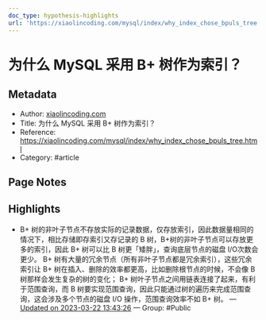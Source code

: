 ```yaml
---
doc_type: hypothesis-highlights
url: 'https://xiaolincoding.com/mysql/index/why_index_chose_bpuls_tree.html'
---
```


# 为什么 MySQL 采用 B+ 树作为索引？

## Metadata
- Author: [xiaolincoding.com]()
- Title: 为什么 MySQL 采用 B+ 树作为索引？
- Reference: https://xiaolincoding.com/mysql/index/why_index_chose_bpuls_tree.html
- Category: #article

## Page Notes
## Highlights
- B+ 树的非叶子节点不存放实际的记录数据，仅存放索引，因此数据量相同的情况下，相比存储即存索引又存记录的 B 树，B+树的非叶子节点可以存放更多的索引，因此 B+ 树可以比 B 树更「矮胖」，查询底层节点的磁盘 I/O次数会更少。 B+ 树有大量的冗余节点（所有非叶子节点都是冗余索引），这些冗余索引让 B+ 树在插入、删除的效率都更高，比如删除根节点的时候，不会像 B 树那样会发生复杂的树的变化； B+ 树叶子节点之间用链表连接了起来，有利于范围查询，而 B 树要实现范围查询，因此只能通过树的遍历来完成范围查询，这会涉及多个节点的磁盘 I/O 操作，范围查询效率不如 B+ 树。 — [Updated on 2023-03-22 13:43:26](https://hyp.is/d2j0_sh0Ee2Sjd_3AGlWmQ/xiaolincoding.com/mysql/index/why_index_chose_bpuls_tree.html) — Group: #Public




